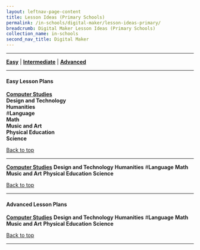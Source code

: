 ```yaml
---
layout: leftnav-page-content
title: Lesson Ideas (Primary Schools)
permalink: /in-schools/digital-maker/lesson-ideas-primary/
breadcrumb: Digital Maker Lesson Ideas (Primary Schools)
collection_name: in-schools
second_nav_title: Digital Maker
---
```


-------------------

[**Easy**](#easy) | [**Intermediate**](#intermediate) | [**Advanced**](#advanced) 

-------------------


<a name="easy"></a>

#### Easy Lesson Plans 
[**Computer Studies**](/primary-computer-studies-easy/)<br>
**Design and Technology**<br>
**Humanities**<br>
#**Language**<br>
**Math**<br>
**Music and Art**<br>
**Physical Education**<br>
**Science**<br>

[Back to top](#top)

-------------------

<a name="intermediate"></a>

[**Computer Studies**](/primary-computer-studies-easy/)
**Design and Technology**
**Humanities**
#**Language**
**Math**
**Music and Art**
**Physical Education**
**Science**

[Back to top](#top)

-------------------

<a name="intermediate"></a>

#### Advanced Lesson Plans 
[**Computer Studies**](/primary-computer-studies-easy/)
**Design and Technology**
**Humanities**
#**Language**
**Math**
**Music and Art**
**Physical Education**
**Science**

[Back to top](#top)

-------------------
